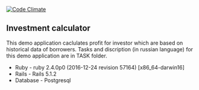 [![Code Climate](https://codeclimate.com/github/AIexey-L/investapp/badges/gpa.svg)](https://codeclimate.com/github/AIexey-L/investapp)

## Investment calculator

This demo application caclulates profit for investor which are based on historical data of borrowers. 
Tasks and discription (in russian language) for this demo application are in TASK folder.
- Ruby - ruby 2.4.0p0 (2016-12-24 revision 57164) [x86_64-darwin16]
- Rails - Rails 5.1.2
- Database - Postgresql





